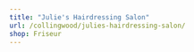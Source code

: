 ```yaml
---
title: "Julie's Hairdressing Salon"
url: /collingwood/julies-hairdressing-salon/
shop: Friseur
---
```

